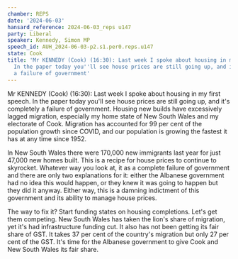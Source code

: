 ```yaml
---
chamber: REPS
date: '2024-06-03'
hansard_reference: 2024-06-03_reps u147
party: Liberal
speaker: Kennedy, Simon MP
speech_id: AUH_2024-06-03-p2.s1.per0.reps.u147
state: Cook
title: 'Mr KENNEDY (Cook) (16:30): Last week I spoke about housing in my first speech.
  In the paper today you''ll see house prices are still going up, and it''s completely
  a failure of government'
---
```


Mr KENNEDY (Cook) (16:30): Last week I spoke about housing in my first speech. In the paper today you'll see house prices are still going up, and it's completely a failure of government. Housing new builds have excessively lagged migration, especially my home state of New South Wales and my electorate of Cook. Migration has accounted for 99 per cent of the population growth since COVID, and our population is growing the fastest it has at any time since 1952.

In New South Wales there were 170,000 new immigrants last year for just 47,000 new homes built. This is a recipe for house prices to continue to skyrocket. Whatever way you look at, it as a complete failure of government and there are only two explanations for it: either the Albanese government had no idea this would happen, or they knew it was going to happen but they did it anyway. Either way, this is a damning indictment of this government and its ability to manage house prices.

The way to fix it? Start funding states on housing completions. Let's get them competing. New South Wales has taken the lion's share of migration, yet it's had infrastructure funding cut. It also has not been getting its fair share of GST. It takes 37 per cent of the country's migration but only 27 per cent of the GST. It's time for the Albanese government to give Cook and New South Wales its fair share.